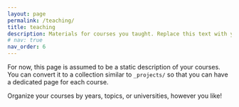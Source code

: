 ```yaml
---
layout: page
permalink: /teaching/
title: teaching
description: Materials for courses you taught. Replace this text with your description.
# nav: true
nav_order: 6
---
```


For now, this page is assumed to be a static description of your courses. You can convert it to a collection similar to `_projects/` so that you can have a dedicated page for each course.

Organize your courses by years, topics, or universities, however you like!
